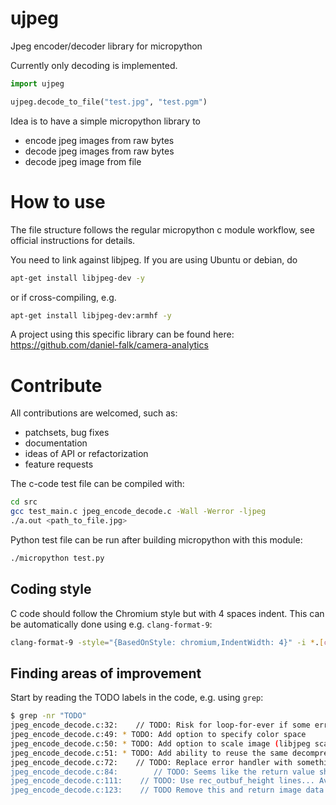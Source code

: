 # ujpeg
Jpeg encoder/decoder library for micropython

Currently only decoding is implemented. 

```python
import ujpeg

ujpeg.decode_to_file("test.jpg", "test.pgm")
```

Idea is to have a simple micropython library to
- encode jpeg images from raw bytes
- decode jpeg images from raw bytes
- decode jpeg image from file

# How to use
The file structure follows the regular micropython c module workflow, see official instructions for details.

You need to link against libjpeg. If you are using Ubuntu or debian, do
```bash
apt-get install libjpeg-dev -y
```
or if cross-compiling, e.g.
```bash
apt-get install libjpeg-dev:armhf -y
```

A project using this specific library can be found here:
https://github.com/daniel-falk/camera-analytics

# Contribute
All contributions are welcomed, such as:
- patchsets, bug fixes
- documentation
- ideas of API or refactorization
- feature requests

The c-code test file can be compiled with:
```bash
cd src
gcc test_main.c jpeg_encode_decode.c -Wall -Werror -ljpeg
./a.out <path_to_file.jpg>
```

Python test file can be run after building micropython with this module:
```bash
./micropython test.py
```

## Coding style
C code should follow the Chromium style but with 4 spaces indent. This can be automatically done using e.g. `clang-format-9`:
```bash
clang-format-9 -style="{BasedOnStyle: chromium,IndentWidth: 4}" -i *.[ch]
```

## Finding areas of improvement
Start by reading the TODO labels in the code, e.g. using `grep`:
```bash
$ grep -nr "TODO"
jpeg_encode_decode.c:32:    // TODO: Risk for loop-for-ever if some error...
jpeg_encode_decode.c:49: * TODO: Add option to specify color space
jpeg_encode_decode.c:50: * TODO: Add option to scale image (libjpeg scale_num, scale_denom)
jpeg_encode_decode.c:51: * TODO: Add ability to reuse the same decompress object for e.g. video
jpeg_encode_decode.c:72:    // TODO: Replace error handler with something that won't exit..
jpeg_encode_decode.c:84:        // TODO: Seems like the return value should not be needed to check
jpeg_encode_decode.c:111:    // TODO: Use rec_outbuf_height lines... Avoid using too many at end
jpeg_encode_decode.c:123:    // TODO Remove this and return image data instead...
```
